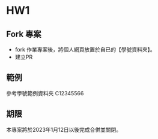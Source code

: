 # HW1
## Fork 專案
- fork 作業專案後，將個人網頁放置於自已的【學號資料夾】。
- 建立PR

## 範例
參考學號範例資料夾 C12345566

## 期限
本專案將於2023年1月12日以後完成合併並關閉。




